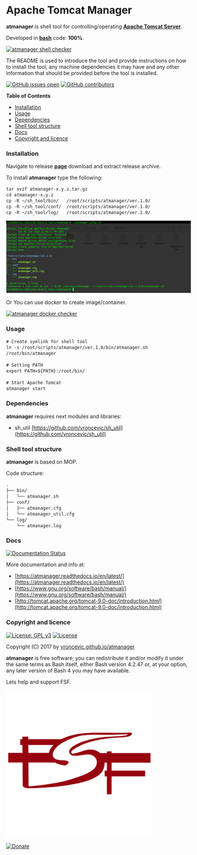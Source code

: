 # Apache Tomcat Manager

**atmanager** is shell tool for controlling/operating **[Apache Tomcat Server](http://tomcat.apache.org/index.html)**.

Developed in **[bash](https://en.wikipedia.org/wiki/Bash_(Unix_shell))** code: **100%**.

[![atmanager shell checker](https://github.com/vroncevic/atmanager/workflows/atmanager%20shell%20checker/badge.svg)](https://github.com/vroncevic/atmanager/actions?query=workflow%3A%22atmanager+shell+checker%22)

The README is used to introduce the tool and provide instructions on
how to install the tool, any machine dependencies it may have and any
other information that should be provided before the tool is installed.

[![GitHub issues open](https://img.shields.io/github/issues/vroncevic/atmanager.svg)](https://github.com/vroncevic/atmanager/issues) [![GitHub contributors](https://img.shields.io/github/contributors/vroncevic/atmanager.svg)](https://github.com/vroncevic/atmanager/graphs/contributors)

<!-- START doctoc generated TOC please keep comment here to allow auto update -->
<!-- DON'T EDIT THIS SECTION, INSTEAD RE-RUN doctoc TO UPDATE -->
**Table of Contents**

- [Installation](#installation)
- [Usage](#usage)
- [Dependencies](#dependencies)
- [Shell tool structure](#shell-tool-structure)
- [Docs](#docs)
- [Copyright and licence](#copyright-and-licence)

<!-- END doctoc generated TOC please keep comment here to allow auto update -->

### Installation

Navigate to release **[page](https://github.com/vroncevic/atmanager/releases)** download and extract release archive.

To install **atmanager** type the following:

```
tar xvzf atmanager-x.y.z.tar.gz
cd atmanager-x.y.z
cp -R ~/sh_tool/bin/   /root/scripts/atmanager/ver.1.0/
cp -R ~/sh_tool/conf/  /root/scripts/atmanager/ver.1.0/
cp -R ~/sh_tool/log/   /root/scripts/atmanager/ver.1.0/
```

![alt tag](https://raw.githubusercontent.com/vroncevic/atmanager/dev/docs/setup_tree.png)

Or You can use docker to create image/container.

[![atmanager docker checker](https://github.com/vroncevic/atmanager/workflows/atmanager%20docker%20checker/badge.svg)](https://github.com/vroncevic/atmanager/actions?query=workflow%3A%22atmanager+docker+checker%22)

### Usage

```
# Create symlink for shell tool
ln -s /root/scripts/atmanager/ver.1.0/bin/atmanager.sh /root/bin/atmanager

# Setting PATH
export PATH=${PATH}:/root/bin/

# Start Apache Tomcat
atmanager start
```

### Dependencies

**atmanager** requires next modules and libraries:
* sh_util [https://github.com/vroncevic/sh_util](https://github.com/vroncevic/sh_util)

### Shell tool structure

**atmanager** is based on MOP.

Code structure:
```
.
├── bin/
│   └── atmanager.sh
├── conf/
│   ├── atmanager.cfg
│   └── atmanager_util.cfg
└── log/
    └── atmanager.log
```

### Docs

[![Documentation Status](https://readthedocs.org/projects/atmanager/badge/?version=latest)](https://atmanager.readthedocs.io/projects/atmanager/en/latest/?badge=latest)

More documentation and info at:
* [https://atmanager.readthedocs.io/en/latest/](https://atmanager.readthedocs.io/en/latest/)
* [https://www.gnu.org/software/bash/manual/](https://www.gnu.org/software/bash/manual/)
* [http://tomcat.apache.org/tomcat-9.0-doc/introduction.html](http://tomcat.apache.org/tomcat-9.0-doc/introduction.html)

### Copyright and licence

[![License: GPL v3](https://img.shields.io/badge/License-GPLv3-blue.svg)](https://www.gnu.org/licenses/gpl-3.0) [![License](https://img.shields.io/badge/License-Apache%202.0-blue.svg)](https://opensource.org/licenses/Apache-2.0)

Copyright (C) 2017 by [vroncevic.github.io/atmanager](https://vroncevic.github.io/atmanager)

**atmanager** is free software; you can redistribute it and/or modify
it under the same terms as Bash itself, either Bash version 4.2.47 or,
at your option, any later version of Bash 4 you may have available.

Lets help and support FSF.

[![Free Software Foundation](https://raw.githubusercontent.com/vroncevic/atmanager/dev/docs/fsf-logo_1.png)](https://my.fsf.org/)

[![Donate](https://www.paypalobjects.com/en_US/i/btn/btn_donateCC_LG.gif)](https://my.fsf.org/donate/)
